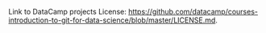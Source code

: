 Link to DataCamp projects License: https://github.com/datacamp/courses-introduction-to-git-for-data-science/blob/master/LICENSE.md.
